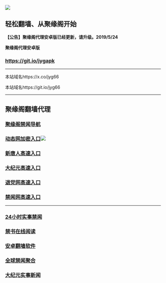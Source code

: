 ![](https://raw.githubusercontent.com/hao369/a/master/j.jpg)



## 轻松翻墙、从聚缘阁开始



**【公告】聚缘阁代理安卓版已经更新，请升级。2019/5/24**

 
**聚缘阁代理安卓版**
### https://git.io/jygapk  

***

本站域名https://x.co/jyg66 

本站域名https://git.io/jyg66



***






## 聚缘阁翻墙代理 

### [聚缘阁禁闻导航](https://rz.cllyu.cf/d)

### [动态网加密入口](https://66tz.asaet.gq/6/458/888)![](https://raw.githubusercontent.com/hao369/a/master/jygdl.gif)


### [新唐人高速入口](https://66tz.asaet.gq/6/458/5)

### [大纪元高速入口](https://66tz.asaet.gq/6/458/7)

### [退党网高速入口](https://66tz.asaet.gq/6/458/8)

### [禁闻网高速入口](https://66tz.asaet.gq/ban)



***






### [24小时实事禁闻](https://git.io/fj3Go)

### [禁书在线阅读](https://github.com/txyzum203/djy/blob/master/gb/9p.md?flntdtv#1)


### [安卓翻墙软件](https://git.io/afq)

### [全球禁闻聚合](https://github.com/gfw-breaker/banned-news1/blob/master/README.md)

### [大纪元实事新闻](https://git.io/fjmgE)






